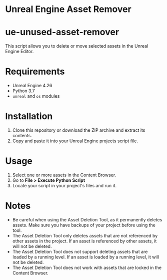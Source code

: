 # Unreal Engine Asset Remover
# ue-unused-asset-remover
This script allows you to delete or move selected assets in the Unreal Engine Editor.

# Requirements

* Unreal Engine 4.26
* Python 3.7
* ```unreal``` and ```os``` modules

# Installation
1. Clone this repository or download the ZIP archive and extract its contents.
2. Copy and paste it into your Unreal Engine projects script file.

# Usage
1. Select one or more assets in the Content Browser.
2. Go to **File > Execute Python Script**
3. Locate your script in your project's files and run it.

# Notes
* Be careful when using the Asset Deletion Tool, as it permanently deletes assets. Make sure you have backups of your project before using the tool.
* The Asset Deletion Tool only deletes assets that are not referenced by other assets in the project. If an asset is referenced by other assets, it will not be deleted.
* The Asset Deletion Tool does not support deleting assets that are loaded by a running level. If an asset is loaded by a running level, it will not be deleted.
* The Asset Deletion Tool does not work with assets that are locked in the Content Browser.
